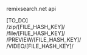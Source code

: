remixsearch.net api

[TO_DO]<br />
/zip/[FILE_HASH_KEY]/<br />
/file/[FILE_HASH_KEY]/<br />
/PREVIEW/[FILE_HASH_KEY]/<br />
/VIDEO/[FILE_HASH_KEY]/<br />
